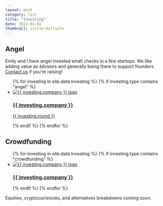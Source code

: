 ```yaml
---
layout: post
category: list
title: "Investing"
date: 2022-01-01
thumbnail: circle-multiple
---
```


## Angel

Emily and I have angel invested small checks in a few startups. We like adding value as advisors and generally being there to support founders. <a href="mailto:jahilnbrand@gmail.com">Contact us</a> if you're raising!

<ul class="card-grid card-grid-compact">
	{% for investing in site.data.investing %}
	{% if investing.type contains "angel" %}
		<li class="compact-card compact-card-medium"><a href="{{ investing.link }}">
			<img src="{{ investing.image }}" alt="{{ investing.company }} logo">
			<h3>{{ investing.company }}</h3>
			<p class="card-secondary">{{ investing.round }}</p>
		</a></li>
	{% endif %}
	{% endfor %}
</ul>

## Crowdfunding

<ul class="card-grid card-grid-compact">
	{% for investing in site.data.investing %}
	{% if investing.type contains "crowdfunding" %}
		<li class="compact-card compact-card-medium"><a href="{{ investing.link }}">
			<img src="{{ investing.image }}" alt="{{ investing.company }} logo">
			<h3>{{ investing.company }}</h3>
		</a></li>
	{% endif %}
	{% endfor %}
</ul>

Equities, cryptocurrencies, and alternatives breakdowns coming soon.
